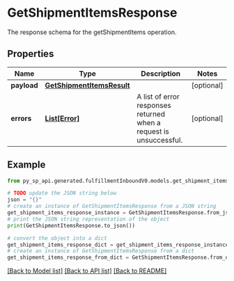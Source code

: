 # GetShipmentItemsResponse

The response schema for the getShipmentItems operation.

## Properties

Name | Type | Description | Notes
------------ | ------------- | ------------- | -------------
**payload** | [**GetShipmentItemsResult**](GetShipmentItemsResult.md) |  | [optional] 
**errors** | [**List[Error]**](Error.md) | A list of error responses returned when a request is unsuccessful. | [optional] 

## Example

```python
from py_sp_api.generated.fulfillmentInboundV0.models.get_shipment_items_response import GetShipmentItemsResponse

# TODO update the JSON string below
json = "{}"
# create an instance of GetShipmentItemsResponse from a JSON string
get_shipment_items_response_instance = GetShipmentItemsResponse.from_json(json)
# print the JSON string representation of the object
print(GetShipmentItemsResponse.to_json())

# convert the object into a dict
get_shipment_items_response_dict = get_shipment_items_response_instance.to_dict()
# create an instance of GetShipmentItemsResponse from a dict
get_shipment_items_response_from_dict = GetShipmentItemsResponse.from_dict(get_shipment_items_response_dict)
```
[[Back to Model list]](../README.md#documentation-for-models) [[Back to API list]](../README.md#documentation-for-api-endpoints) [[Back to README]](../README.md)


